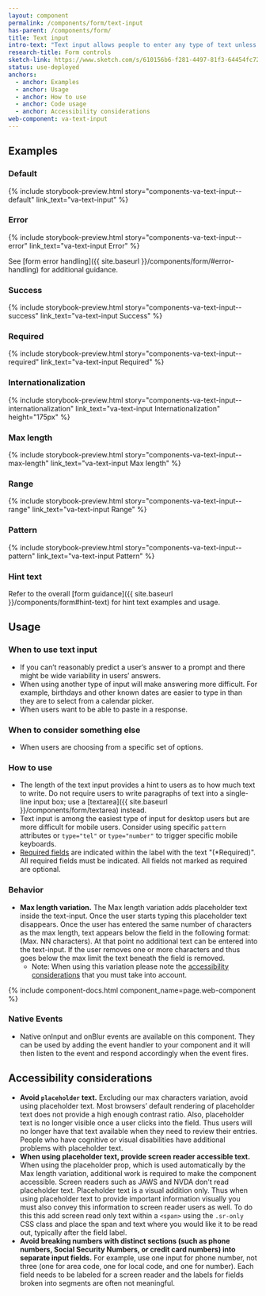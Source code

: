 ```yaml
---
layout: component
permalink: /components/form/text-input
has-parent: /components/form/
title: Text input
intro-text: "Text input allows people to enter any type of text unless otherwise restricted."
research-title: Form controls
sketch-link: https://www.sketch.com/s/610156b6-f281-4497-81f3-64454fc72156/p/04A043C5-65CA-43BB-88F2-E17EF8B12D7D
status: use-deployed
anchors:
  - anchor: Examples
  - anchor: Usage
  - anchor: How to use
  - anchor: Code usage
  - anchor: Accessibility considerations
web-component: va-text-input
---
```


## Examples

### Default
{% include storybook-preview.html story="components-va-text-input--default" link_text="va-text-input" %}

### Error
{% include storybook-preview.html story="components-va-text-input--error" link_text="va-text-input Error" %}

See [form error handling]({{ site.baseurl }}/components/form/#error-handling) for additional guidance.

### Success
{% include storybook-preview.html story="components-va-text-input--success" link_text="va-text-input Success" %}

### Required
{% include storybook-preview.html story="components-va-text-input--required" link_text="va-text-input Required" %}

### Internationalization
{% include storybook-preview.html story="components-va-text-input--internationalization" link_text="va-text-input Internationalization" height="175px" %}

### Max length
{% include storybook-preview.html story="components-va-text-input--max-length" link_text="va-text-input Max length" %}

### Range
{% include storybook-preview.html story="components-va-text-input--range" link_text="va-text-input Range" %}

### Pattern
{% include storybook-preview.html story="components-va-text-input--pattern" link_text="va-text-input Pattern" %}

### Hint text

Refer to the overall [form guidance]({{ site.baseurl }}/components/form#hint-text) for hint text examples and usage.

## Usage

### When to use text input

- If you can’t reasonably predict a user’s answer to a prompt and there might be wide variability in users’ answers.
- When using another type of input will make answering more difficult. For example, birthdays and other known dates are easier to type in than they are to select from a calendar picker.
- When users want to be able to paste in a response.

### When to consider something else

- When users are choosing from a specific set of options.

### How to use 

- The length of the text input provides a hint to users as to how much text to write. Do not require users to write paragraphs of text into a single-line input box; use a [textarea]({{ site.baseurl }}/components/form/textarea) instead.
- Text input is among the easiest type of input for desktop users but are more difficult for mobile users. Consider using specific `pattern` attributes or `type="tel"` or `type="number"` to trigger specific mobile keyboards.
- [Required fields](#required) are indicated within the label with the text "(*Required)". All required fields must be indicated. All fields not marked as required are optional.

### Behavior

* **Max length variation.** The Max length variation adds placeholder text inside the text-input. Once the user starts typing this placeholder text disappears. Once the user has entered the same number of characters as the max length, text appears below the field in the following format: (Max. NN characters). At that point no additional text can be entered into the text-input. If the user removes one or more characters and thus goes below the max limit the text beneath the field is removed.
  * Note: When using this variation please note the [accessibility considerations](#accessibility-considerations) that you must take into account.


{% include component-docs.html component_name=page.web-component %}

### Native Events

- Native onInput and onBlur events are available on this component. They can be used by adding the event handler to your component and it will then listen to the event and respond accordingly when the event fires.

## Accessibility considerations

* **Avoid `placeholder` text.** Excluding our max characters variation, avoid using placeholder text. Most browsers’ default rendering of placeholder text does not provide a high enough contrast ratio. Also, placeholder text is no longer visible once a user clicks into the field. Thus users will no longer have that text available when they need to review their entries. People who have cognitive or visual disabilities have additional problems with placeholder text.
* **When using placeholder text, provide screen reader accessible text.** When using the placeholder prop, which is used automatically by the Max length variation, additional work is required to make the component accessible. Screen readers such as JAWS and NVDA don't read placeholder text. Placeholder text is a visual addition only. Thus when using placeholder text to provide important information visually you must also convey this information to screen reader users as well. To do this this add screen read only text within a `<span>` using the `.sr-only` CSS class and place the span and text where you would like it to be read out, typically after the field label. 
* **Avoid breaking numbers with distinct sections (such as phone numbers, Social Security Numbers, or credit card numbers) into separate input fields.** For example, use one input for phone number, not three (one for area code, one for local code, and one for number). Each field needs to be labeled for a screen reader and the labels for fields broken into segments are often not meaningful.